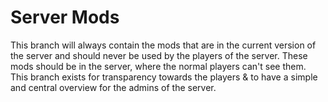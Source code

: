 # Server Mods

This branch will always contain the mods that are in the current version of the server and should never be used by the players of the server. These mods should be in the server, where the normal players can't see them. This branch exists for transparency towards the players & to have a simple and central overview for the admins of the server.
